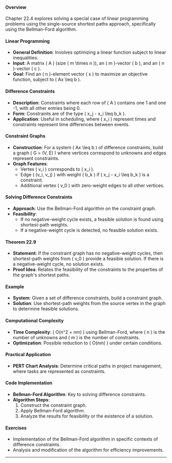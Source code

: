 #### Overview
Chapter 22.4 explores solving a special case of linear programming problems using the single-source shortest paths approach, specifically using the Bellman-Ford algorithm.
#### Linear Programming
- **General Definition**: Involves optimizing a linear function subject to linear inequalities.
- **Input**: A matrix \( A \) (size \( m \times n \)), an \( m \)-vector \( b \), and an \( n \)-vector \( c \).
- **Goal**: Find an \( n \)-element vector \( x \) to maximize an objective function, subject to \( Ax \leq b \).

#### Difference Constraints
- **Description**: Constraints where each row of \( A \) contains one 1 and one -1, with all other entries being 0.
- **Form**: Constraints are of the type \( x_j - x_i \leq b_k \).
- **Application**: Useful in scheduling, where \( x_i \) represent times and constraints represent time differences between events.

#### Constraint Graphs
- **Construction**: For a system \( Ax \leq b \) of difference constraints, build a graph \( G = (V, E) \) where vertices correspond to unknowns and edges represent constraints.
- **Graph Features**:
  - Vertex \( v_i \) corresponds to \( x_i \).
  - Edge \( (v_i, v_j) \) with weight \( b_k \) if \( x_j - x_i \leq b_k \) is a constraint.
  - Additional vertex \( v_0 \) with zero-weight edges to all other vertices.

#### Solving Difference Constraints
- **Approach**: Use the Bellman-Ford algorithm on the constraint graph.
- **Feasibility**:
  - If no negative-weight cycle exists, a feasible solution is found using shortest-path weights.
  - If a negative-weight cycle is detected, no feasible solution exists.

#### Theorem 22.9
- **Statement**: If the constraint graph has no negative-weight cycles, then shortest-path weights from \( v_0 \) provide a feasible solution. If there is a negative-weight cycle, no solution exists.
- **Proof Idea**: Relates the feasibility of the constraints to the properties of the graph's shortest paths.

#### Example
- **System**: Given a set of difference constraints, build a constraint graph.
- **Solution**: Use shortest-path weights from the source vertex in the graph to determine feasible solutions.

#### Computational Complexity
- **Time Complexity**: \( O(n^2 + nm) \) using Bellman-Ford, where \( n \) is the number of unknowns and \( m \) is the number of constraints.
- **Optimization**: Possible reduction to \( O(nm) \) under certain conditions.

#### Practical Application
- **PERT Chart Analysis**: Determine critical paths in project management, where tasks are represented as constraints.

#### Code Implementation
- **Bellman-Ford Algorithm**: Key to solving difference constraints.
- **Algorithm Steps**:
  1. Construct the constraint graph.
  2. Apply Bellman-Ford algorithm.
  3. Analyze the results for feasibility or the existence of a solution.

#### Exercises
- Implementation of the Bellman-Ford algorithm in specific contexts of difference constraints.
- Analysis and modification of the algorithm for efficiency improvements.

---
